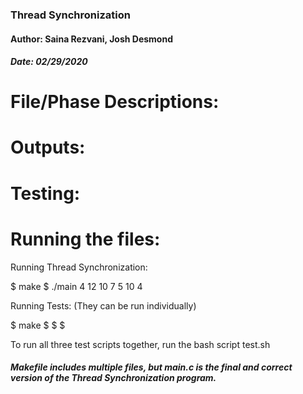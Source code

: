### Thread Synchronization
#### Author: Saina Rezvani, Josh Desmond
##### Date: 02/29/2020


# File/Phase Descriptions: 


# Outputs:


# Testing:



# Running the files:

Running Thread Synchronization:

$ make
$ ./main 4 12 10 7 5 10 4


Running Tests: (They can be run individually)

$ make
$ 
$ 
$ 

To run all three test scripts together, run the bash script test.sh


##### Makefile includes multiple files, but main.c is the final and correct version of the Thread Synchronization program.

